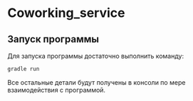 # Coworking_service

## Запуск программы
Для запуска программы достаточно выполнить команду:

```sh
gradle run
```

Все остальные детали будут получены в консоли по мере взаимодействия с программой.
